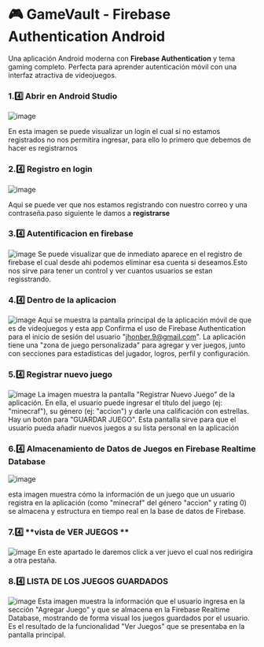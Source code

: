 # 🎮 GameVault - Firebase Authentication Android

Una aplicación Android moderna con **Firebase Authentication** y tema gaming completo. Perfecta para aprender autenticación móvil con una interfaz atractiva de videojuegos.


### 1.4️⃣ **Abrir en Android Studio**
![image](https://github.com/user-attachments/assets/d2f4fc0d-214e-44ff-801f-1460c5eb39eb)

En esta imagen se puede visualizar un login el cual si no estamos registrados no nos  permitira ingresar, para ello lo primero que debemos de hacer es registrarnos

### 2.4️⃣ **Registro en login**
![image](https://github.com/user-attachments/assets/2991f986-89c3-491a-a04e-14dec055ec73)

Aqui se  puede ver que nos estamos registrando con nuestro correo y una contraseña.paso siguiente le damos a **registrarse**

### 3.4️⃣ **Autentificacion en firebase**
![image](https://github.com/user-attachments/assets/9ce0e7f3-e655-46ac-aea3-d78ba4e6f00f)
Se puede visualizar que de inmediato aparece en el registro de firebase el cual desde ahi podemos eliminar esa cuenta si deseamos.Esto nos sirve para tener un control y ver cuantos usuarios se estan regisstrando.

### 4.4️⃣ **Dentro de la aplicacion**
![image](https://github.com/user-attachments/assets/8f3d2045-6167-49c8-96a4-5bcc1c856191)
Aqui se muestra la pantalla principal de la aplicación móvil de que es de videojuegos y esta app Confirma el uso de Firebase Authentication para el inicio de sesión del usuario "jhonber.9@gmail.com". La aplicación tiene una "zona de juego personalizada" para agregar y ver juegos, junto con secciones para estadísticas del jugador, logros, perfil y configuración.

### 5.4️⃣ **Registrar nuevo juego**
![image](https://github.com/user-attachments/assets/cdd1c1b3-c781-472f-80f7-754b7bb5e37b)
La imagen muestra la pantalla "Registrar Nuevo Juego" de la aplicación. En ella, el usuario puede ingresar el título del juego (ej: "minecraf"), su género (ej: "accion") y darle una calificación con estrellas. Hay un botón para "GUARDAR JUEGO". Esta pantalla sirve para que el usuario pueda añadir nuevos juegos a su lista personal en la aplicación

### 6.4️⃣ **Almacenamiento de Datos de Juegos en Firebase Realtime Database**
![image](https://github.com/user-attachments/assets/157207da-2cde-4890-bda3-afda5994a824)

esta imagen muestra cómo la información de un juego que un usuario registra en la aplicación (como "minecraf" del género "accion" y rating 0) se almacena y estructura en tiempo real en la base de datos de Firebase.

### 7.4️⃣ **vista de VER JUEGOS **
![image](https://github.com/user-attachments/assets/e5bd0a17-b263-419b-bbd0-535779a6af02)
En este apartado le daremos click a ver  juevo el cual nos redirigira a otra pestaña.

### 8.4️⃣ **LISTA DE LOS JUEGOS GUARDADOS**
![image](https://github.com/user-attachments/assets/c488e8ff-40be-4776-b457-80d88425f393)
Esta imagen muestra la información que el usuario ingresa en la sección "Agregar Juego" y que se almacena en la Firebase Realtime Database, mostrando de forma visual los juegos guardados por el usuario. Es el resultado de la funcionalidad "Ver Juegos" que se presentaba en la pantalla principal.
